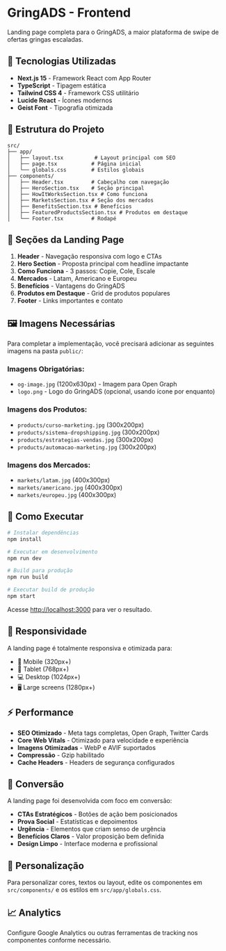 # GringADS - Frontend

Landing page completa para o GringADS, a maior plataforma de swipe de ofertas gringas escaladas.

## 🚀 Tecnologias Utilizadas

- **Next.js 15** - Framework React com App Router
- **TypeScript** - Tipagem estática
- **Tailwind CSS 4** - Framework CSS utilitário
- **Lucide React** - Ícones modernos
- **Geist Font** - Tipografia otimizada

## 📁 Estrutura do Projeto

```
src/
├── app/
│   ├── layout.tsx          # Layout principal com SEO
│   ├── page.tsx           # Página inicial
│   └── globals.css        # Estilos globais
├── components/
│   ├── Header.tsx         # Cabeçalho com navegação
│   ├── HeroSection.tsx    # Seção principal
│   ├── HowItWorksSection.tsx # Como funciona
│   ├── MarketsSection.tsx # Seção dos mercados
│   ├── BenefitsSection.tsx # Benefícios
│   ├── FeaturedProductsSection.tsx # Produtos em destaque
│   └── Footer.tsx         # Rodapé
```

## 🎨 Seções da Landing Page

1. **Header** - Navegação responsiva com logo e CTAs
2. **Hero Section** - Proposta principal com headline impactante
3. **Como Funciona** - 3 passos: Copie, Cole, Escale
4. **Mercados** - Latam, Americano e Europeu
5. **Benefícios** - Vantagens do GringADS
6. **Produtos em Destaque** - Grid de produtos populares
7. **Footer** - Links importantes e contato

## 🖼️ Imagens Necessárias

Para completar a implementação, você precisará adicionar as seguintes imagens na pasta `public/`:

### Imagens Obrigatórias:
- `og-image.jpg` (1200x630px) - Imagem para Open Graph
- `logo.png` - Logo do GringADS (opcional, usando ícone por enquanto)

### Imagens dos Produtos:
- `products/curso-marketing.jpg` (300x200px)
- `products/sistema-dropshipping.jpg` (300x200px)
- `products/estrategias-vendas.jpg` (300x200px)
- `products/automacao-marketing.jpg` (300x200px)

### Imagens dos Mercados:
- `markets/latam.jpg` (400x300px)
- `markets/americano.jpg` (400x300px)
- `markets/europeu.jpg` (400x300px)

## 🚀 Como Executar

```bash
# Instalar dependências
npm install

# Executar em desenvolvimento
npm run dev

# Build para produção
npm run build

# Executar build de produção
npm start
```

Acesse [http://localhost:3000](http://localhost:3000) para ver o resultado.

## 📱 Responsividade

A landing page é totalmente responsiva e otimizada para:
- 📱 Mobile (320px+)
- 📱 Tablet (768px+)
- 💻 Desktop (1024px+)
- 🖥️ Large screens (1280px+)

## ⚡ Performance

- **SEO Otimizado** - Meta tags completas, Open Graph, Twitter Cards
- **Core Web Vitals** - Otimizado para velocidade e experiência
- **Imagens Otimizadas** - WebP e AVIF suportados
- **Compressão** - Gzip habilitado
- **Cache Headers** - Headers de segurança configurados

## 🎯 Conversão

A landing page foi desenvolvida com foco em conversão:
- **CTAs Estratégicos** - Botões de ação bem posicionados
- **Prova Social** - Estatísticas e depoimentos
- **Urgência** - Elementos que criam senso de urgência
- **Benefícios Claros** - Valor proposição bem definida
- **Design Limpo** - Interface moderna e profissional

## 🔧 Personalização

Para personalizar cores, textos ou layout, edite os componentes em `src/components/` e os estilos em `src/app/globals.css`.

## 📈 Analytics

Configure Google Analytics ou outras ferramentas de tracking nos componentes conforme necessário.
